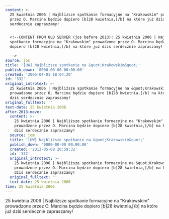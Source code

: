 ```yaml
---
content: >-
  25 kwietnia 2006 | Najbliższe spotkanie formacyjne na "Krakowskim" prowadzone
  przez O. Marcina będzie dopiero [b]28 kwietnia,[/b] na które już dziś
  serdecznie zapraszamy!


  <!--CONTENT FROM OLD SERVER (jos before 2013): 25 kwietnia 2006 | Najbliższe
  spotkanie formacyjne na "Krakowskim" prowadzone przez O. Marcina będzie
  dopiero [b]28 kwietnia,[/b] na które już dziś serdecznie zapraszamy!

  -->
source: jos
title: '[UW] Najbliższe spotkanie na &quot;Krakowskim&quot;'
publish_down: '0000-00-00 00:00:00'
created: '2006-04-01 18:04:20'
id: '332'
original_introtext: >-
  25 kwietnia 2006 | Najbliższe spotkanie formacyjne na &quot;Krakowskim&quot;
  prowadzone przez O. Marcina będzie dopiero [b]28 kwietnia,[/b] na które już
  dziś serdecznie zapraszamy!
original_fulltext: ''
text-date: 25 kwietnia 2006
after-2013-move:
  content: >-
    25 kwietnia 2006 | Najbliższe spotkanie formacyjne na "Krakowskim"
    prowadzone przez O. Marcina będzie dopiero [b]28 kwietnia,[/b] na które już
    dziś serdecznie zapraszamy!
  source: jom
  title: '[UW] Najbliższe spotkanie na &quot;Krakowskim&quot;'
  publish_down: '0000-00-00 00:00:00'
  created: '2013-05-08 20:59:32'
  id: '332'
  original_introtext: >-
    25 kwietnia 2006 | Najbliższe spotkanie formacyjne na &quot;Krakowskim&quot;
    prowadzone przez O. Marcina będzie dopiero [b]28 kwietnia,[/b] na które już
    dziś serdecznie zapraszamy!
  original_fulltext: ''
  text-date: 25 kwietnia 2006
time: 25 kwietnia 2006
---
```

25 kwietnia 2006 | Najbliższe spotkanie formacyjne na "Krakowskim" prowadzone przez O. Marcina będzie dopiero [b]28 kwietnia,[/b] na które już dziś serdecznie zapraszamy!

<!--CONTENT FROM OLD SERVER (jos before 2013): 25 kwietnia 2006 | Najbliższe spotkanie formacyjne na "Krakowskim" prowadzone przez O. Marcina będzie dopiero [b]28 kwietnia,[/b] na które już dziś serdecznie zapraszamy!
-->

<!--{{json:{"created_date":"2006-04-01 18:04:20","publish_down":"0000-00-00 00:00:00","id":"332"}}}-->